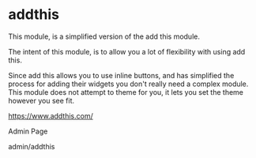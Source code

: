 addthis
=======

This module, is a simplified version of the add this module.

The intent of this module, is to allow you a lot of flexibility with using add this.

Since add this allows you to use inline buttons, and has simplified the process for adding their widgets
you don't really need a complex module. This module does not attempt to theme for you, it lets you set the theme however you see fit. 

https://www.addthis.com/

Admin Page

admin/addthis
